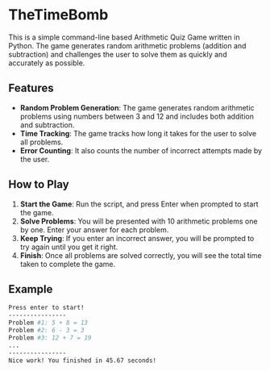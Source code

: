 # TheTimeBomb

This is a simple command-line based Arithmetic Quiz Game written in Python. The game generates random arithmetic problems (addition and subtraction) and challenges the user to solve them as quickly and accurately as possible.

## Features

- **Random Problem Generation**: The game generates random arithmetic problems using numbers between 3 and 12 and includes both addition and subtraction.
- **Time Tracking**: The game tracks how long it takes for the user to solve all problems.
- **Error Counting**: It also counts the number of incorrect attempts made by the user.

## How to Play

1. **Start the Game**: Run the script, and press Enter when prompted to start the game.
2. **Solve Problems**: You will be presented with 10 arithmetic problems one by one. Enter your answer for each problem.
3. **Keep Trying**: If you enter an incorrect answer, you will be prompted to try again until you get it right.
4. **Finish**: Once all problems are solved correctly, you will see the total time taken to complete the game.

## Example

```bash
Press enter to start!
----------------
Problem #1: 5 + 8 = 13
Problem #2: 6 - 3 = 3
Problem #3: 12 + 7 = 19
...
----------------
Nice work! You finished in 45.67 seconds!
